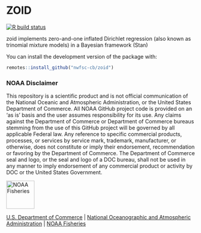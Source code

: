 
<!-- README.md is generated from README.Rmd. Please edit that file -->

# ZOID

<!-- badges: start --> 
[![R build status](https://github.com/noaa-nwfsc/zoid/workflows/R-CMD-check/badge.svg)](https://github.com/noaa-nwfsc/zoid/actions)
<!-- badges: end -->

zoid implements zero-and-one inflated Dirichlet regression (also known
as trinomial mixture models) in a Bayesian framework (Stan)

You can install the development version of the package with:

``` r
remotes::install_github("nwfsc-cb/zoid")
```

### NOAA Disclaimer

This repository is a scientific product and is not official
communication of the National Oceanic and Atmospheric Administration, or
the United States Department of Commerce. All NOAA GitHub project code
is provided on an ‘as is’ basis and the user assumes responsibility for
its use. Any claims against the Department of Commerce or Department of
Commerce bureaus stemming from the use of this GitHub project will be
governed by all applicable Federal law. Any reference to specific
commercial products, processes, or services by service mark, trademark,
manufacturer, or otherwise, does not constitute or imply their
endorsement, recommendation or favoring by the Department of Commerce.
The Department of Commerce seal and logo, or the seal and logo of a DOC
bureau, shall not be used in any manner to imply endorsement of any
commercial product or activity by DOC or the United States Government.

<img src="https://raw.githubusercontent.com/nmfs-general-modeling-tools/nmfspalette/main/man/figures/noaa-fisheries-rgb-2line-horizontal-small.png" height="75" alt="NOAA Fisheries">

[U.S. Department of Commerce](https://www.commerce.gov/) \| [National
Oceanographic and Atmospheric Administration](https://www.noaa.gov) \|
[NOAA Fisheries](https://www.fisheries.noaa.gov/)
